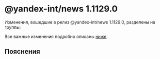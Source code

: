 # @yandex-int/news 1.1129.0

<!-- ЧЕЛОВЕЧЕСКОЕ ВСТУПЛЕНИЕ -->

Изменения, вошедшие в релиз @yandex-int/news 1.1129.0, разделены на группы:

Все важные изменения подробно описаны [ниже](#Пояснения).

## Пояснения

